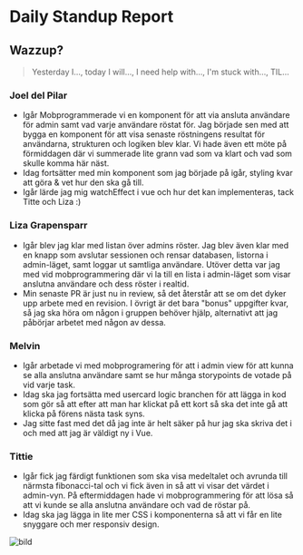 # Daily Standup Report

## Wazzup?
> Yesterday I…, today I will…, I need help with…, I'm stuck with…, TIL…

### Joel del Pilar  
- Igår Mobprogrammerade vi en komponent för att via ansluta användare för admin samt vad varje användare röstat för. Jag började sen med att bygga en komponent för att visa senaste röstningens resultat för användarna, strukturen och logiken blev klar. Vi hade även ett möte på förmiddagen där vi summerade lite grann vad som va klart och vad som skulle komma här näst.
- Idag fortsätter med min komponent som jag började på igår, styling kvar att göra & vet hur den ska gå till.
- Igår lärde jag mig watchEffect i vue och hur det kan implementeras, tack Titte och Liza :)

### Liza Grapensparr
- Igår blev jag klar med listan över admins röster. Jag blev även klar med en knapp som avslutar sessionen och rensar databasen, listorna i admin-läget, samt loggar ut samtliga användare. Utöver detta var jag med vid mobprogrammering där vi la till en lista i admin-läget som visar anslutna användare och dess röster i realtid.
- Min senaste PR är just nu in review, så det återstår att se om det dyker upp arbete med en revision. I övrigt är det bara "bonus" uppgifter kvar, så jag ska höra om någon i gruppen behöver hjälp, alternativt att jag påbörjar arbetet med någon av dessa.

### Melvin
- Igår arbetade vi med mobprogramering för att i admin view för att kunna se alla anslutna användare samt se hur många storypoints de votade på vid varje task. 
- Idag ska jag fortsätta med usercard logic branchen för att lägga in kod som gör så att efter att man har klickat på ett kort så ska det inte gå att klicka på förens nästa task syns.
- Jag sitte fast med det då jag inte är helt säker på hur jag ska skriva det i och med att jag är väldigt ny i Vue. 

### Tittie
- Igår fick jag färdigt funktionen som ska visa medeltalet och avrunda till närmsta fibonacci-tal och vi fick även in så att vi visar det värdet i admin-vyn. På eftermiddagen hade vi mobprogrammering för att lösa så att vi kunde se alla anslutna användare och vad de röstar på. 
- Idag ska jag lägga in lite mer CSS i komponenterna så att vi får en lite snyggare och mer responsiv design. 


![bild](https://github.com/Medieinstitutet/fed22d-agila-planning-poker-expedit/assets/103323456/cf95ca87-a433-4de2-befc-0a703811b7a7)

